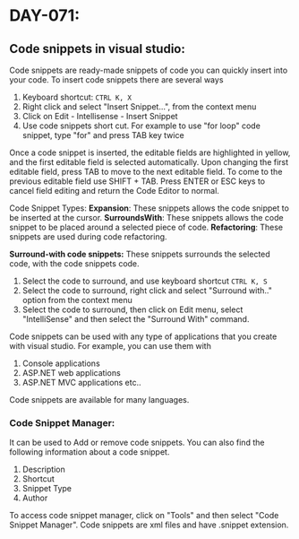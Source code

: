 # DAY-071:

## Code snippets in visual studio:

Code snippets are ready-made snippets of code you can quickly insert into your code. To insert code snippets there are several ways
1. Keyboard shortcut: `CTRL K, X`
2. Right click and select "Insert Snippet...", from the context menu
3. Click on Edit - Intellisense - Insert Snippet
4. Use code snippets short cut. For example to use "for loop" code snippet, type "for" and press TAB key twice

Once a code snippet is inserted, the editable fields are highlighted in yellow, and the first editable field is selected automatically. Upon changing the first editable field, press TAB to move to the next editable field. To come to the previous editable field use SHIFT + TAB. Press ENTER or ESC keys to cancel field editing and return the Code Editor to normal.

Code Snippet Types:
**Expansion**: These snippets allows the code snippet to be inserted at the cursor.
**SurroundsWith**: These snippets allows the code snippet to be placed around a selected piece of code.
**Refactoring**: These snippets are used during code refactoring. 

**Surround-with code snippets:**
These snippets surrounds the selected code, with the code snippets code.
1. Select the code to surround, and use keyboard shortcut `CTRL K, S`
2. Select the code to surround, right click and select "Surround with.." option from the context menu
3. Select the code to surround, then click on Edit menu, select "IntelliSense" and then select the "Surround With" command.

Code snippets can be used with any type of applications that you create with visual studio. For example, you can use them with
1. Console applications
2. ASP.NET web applications
3. ASP.NET MVC applications etc..

Code snippets are available for many languages. 

### Code Snippet Manager:
It can be used to Add or remove code snippets. You can also find the following information about a code snippet.
1. Description
2. Shortcut
3. Snippet Type
4. Author

To access code snippet manager, click on "Tools" and then select "Code Snippet Manager". Code snippets are xml files and have .snippet extension.